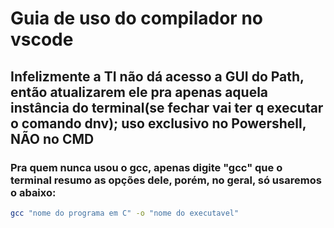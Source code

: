 # Guia de uso do compilador no vscode

## Infelizmente a TI não dá acesso a GUI do Path, então atualizarem ele pra apenas aquela instância do terminal(se fechar vai ter q executar o comando dnv); uso exclusivo no Powershell, NÃO no CMD

### Pra quem nunca usou o gcc, apenas digite "gcc" que o terminal resumo as opções dele, porém, no geral, só usaremos o abaixo:

```bash
gcc "nome do programa em C" -o "nome do executavel"
```
